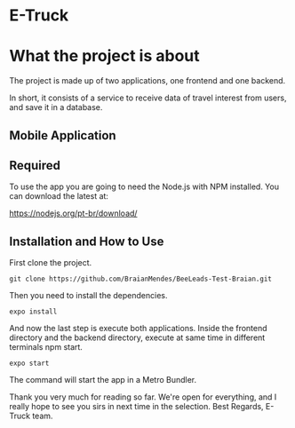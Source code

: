 # E-Truck
     


<h1>What the project is about</h1>
The project is made up of two applications, one frontend and one backend.

In short, it consists of a service to receive data of travel interest from users, and save it in a database.

<h2>Mobile Application</h2>

<h2>Required</h2>
To use the app you are going to need the Node.js with NPM installed. You can download the latest at:

https://nodejs.org/pt-br/download/

<h2>Installation and How to Use</h2>
First clone the project.

```
git clone https://github.com/BraianMendes/BeeLeads-Test-Braian.git
```

Then you need to install the dependencies.
```
expo install
```

And now the last step is execute both applications. Inside the frontend directory and the backend directory, execute at same time in different terminals npm start.

```
expo start
```
The command will start the app in a Metro Bundler.


Thank you very much for reading so far. We're open for everything, and I really hope to see you sirs in next time in the selection. Best Regards, E-Truck team.